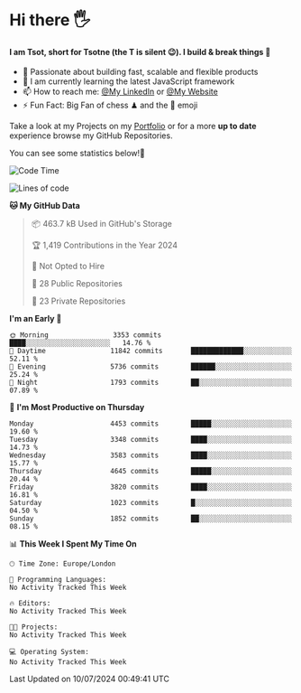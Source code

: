 # Hi there :raised_hand_with_fingers_splayed:
#### I am Tsot, short for Tsotne (the T is silent :wink:). I build & break things :space_invader:
- :telescope: Passionate about building fast, scalable and flexible products
- :seedling: I am currently learning the latest JavaScript framework 
- :mailbox: How to reach me: [@My LinkedIn](https://www.linkedin.com/in/tsotne-gvadzabia/) or [@My Website](https://tsotne.co.uk/contact)
- :zap: Fun Fact: Big Fan of chess ♟ and the 👾 emoji

Take a look at my Projects on my [Portfolio](https://tsotne.co.uk/) or for a more **up to date** experience browse my GitHub Repositories.

You can see some statistics below!:space_invader:
<!--START_SECTION:waka-->
![Code Time](http://img.shields.io/badge/Code%20Time-761%20hrs%202%20mins-blue)

![Lines of code](https://img.shields.io/badge/From%20Hello%20World%20I%27ve%20Written-7.7%20million%20lines%20of%20code-blue)

**🐱 My GitHub Data** 

> 📦 463.7 kB Used in GitHub's Storage 
 > 
> 🏆 1,419 Contributions in the Year 2024
 > 
> 🚫 Not Opted to Hire
 > 
> 📜 28 Public Repositories 
 > 
> 🔑 23 Private Repositories 
 > 
**I'm an Early 🐤** 

```text
🌞 Morning                3353 commits        ████░░░░░░░░░░░░░░░░░░░░░   14.76 % 
🌆 Daytime                11842 commits       █████████████░░░░░░░░░░░░   52.11 % 
🌃 Evening                5736 commits        ██████░░░░░░░░░░░░░░░░░░░   25.24 % 
🌙 Night                  1793 commits        ██░░░░░░░░░░░░░░░░░░░░░░░   07.89 % 
```
📅 **I'm Most Productive on Thursday** 

```text
Monday                   4453 commits        █████░░░░░░░░░░░░░░░░░░░░   19.60 % 
Tuesday                  3348 commits        ████░░░░░░░░░░░░░░░░░░░░░   14.73 % 
Wednesday                3583 commits        ████░░░░░░░░░░░░░░░░░░░░░   15.77 % 
Thursday                 4645 commits        █████░░░░░░░░░░░░░░░░░░░░   20.44 % 
Friday                   3820 commits        ████░░░░░░░░░░░░░░░░░░░░░   16.81 % 
Saturday                 1023 commits        █░░░░░░░░░░░░░░░░░░░░░░░░   04.50 % 
Sunday                   1852 commits        ██░░░░░░░░░░░░░░░░░░░░░░░   08.15 % 
```


📊 **This Week I Spent My Time On** 

```text
🕑︎ Time Zone: Europe/London

💬 Programming Languages: 
No Activity Tracked This Week

🔥 Editors: 
No Activity Tracked This Week

🐱‍💻 Projects: 
No Activity Tracked This Week

💻 Operating System: 
No Activity Tracked This Week
```


 Last Updated on 10/07/2024 00:49:41 UTC
<!--END_SECTION:waka-->
